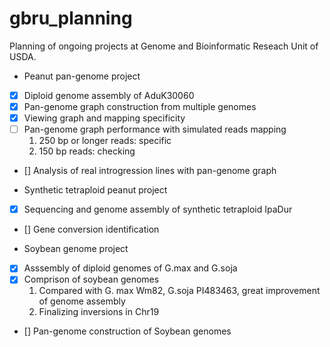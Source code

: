 # gbru_planning
Planning of ongoing projects at Genome and Bioinformatic Reseach Unit of USDA.
- Peanut pan-genome project
- [x] Diploid genome assembly of AduK30060
- [x] Pan-genome graph construction from multiple genomes
- [x] Viewing graph and mapping specificity
- [ ] Pan-genome graph performance with simulated reads mapping
   1) 250 bp or longer reads: specific
   2) 150 bp reads: checking
- [] Analysis of real introgression lines with pan-genome graph

- Synthetic tetraploid peanut project
- [x] Sequencing and genome assembly of synthetic tetraploid IpaDur
- [] Gene conversion identification

- Soybean genome project
- [x] Asssembly of diploid genomes of G.max and G.soja
- [x] Comprison of soybean genomes
  1) Compared with G. max Wm82, G.soja PI483463, great improvement of genome assembly
  2) Finalizing inversions in Chr19
- [] Pan-genome construction of Soybean genomes


